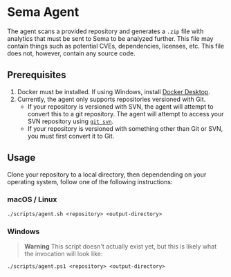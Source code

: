 # Sema Agent

The agent scans a provided repository and generates a `.zip` file with analytics
that must be sent to Sema to be analyzed further.  This file may contain things
such as potential CVEs, dependencies, licenses, etc. This file does not, however,
contain any source code.

## Prerequisites

1. Docker must be installed. If using Windows, install [Docker Desktop][1].
2. Currently, the agent only supports repositories versioned with Git.
   - If your repository is versioned with SVN, the agent will attempt to convert
     this to a git repository. The agent will attempt to access your SVN repository
     using [`git svn`][2].
   - If your repository is versioned with something other than Git or SVN, you must
       first convert it to Git.

## Usage

Clone your repository to a local directory, then dependending on your operating
system, follow one of the following instructions:

### macOS / Linux
```
./scripts/agent.sh <repository> <output-directory>
```

### Windows
> **Warning**
> This script doesn't actually exist yet, but this is likely what the invocation
> will look like:
```
./scripts/agent.ps1 <repository> <output-directory>
```

[1]: https://www.docker.com/products/docker-desktop/
[2]: https://git-scm.com/docs/git-svn
